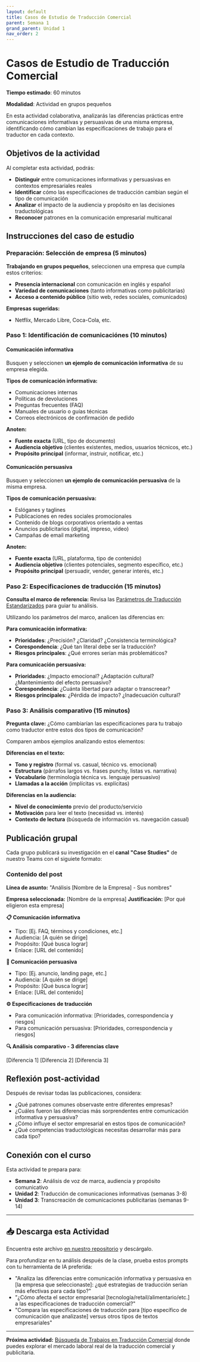 ```yaml
---
layout: default
title: Casos de Estudio de Traducción Comercial
parent: Semana 1
grand_parent: Unidad 1
nav_order: 2
---
```


# Casos de Estudio de Traducción Comercial

**Tiempo estimado**: 60 minutos

**Modalidad**: Actividad en grupos pequeños

En esta actividad colaborativa, analizarás las diferencias prácticas entre comunicaciones informativas y persuasivas de una misma empresa, identificando cómo cambian las especificaciones de trabajo para el traductor en cada contexto.

## Objetivos de la actividad

Al completar esta actividad, podrás:
- **Distinguir** entre comunicaciones informativas y persuasivas en contextos empresariales reales
- **Identificar** cómo las especificaciones de traducción cambian según el tipo de comunicación
- **Analizar** el impacto de la audiencia y propósito en las decisiones traductológicas
- **Reconocer** patrones en la comunicación empresarial multicanal

## Instrucciones del caso de estudio

### Preparación: Selección de empresa (5 minutos)

**Trabajando en grupos pequeños**, seleccionen una empresa que cumpla estos criterios:
- **Presencia internacional** con comunicación en inglés y español
- **Variedad de comunicaciones** (tanto informativas como publicitarias)
- **Acceso a contenido público** (sitio web, redes sociales, comunicados)

**Empresas sugeridas:**
- Netflix, Mercado Libre, Coca-Cola, etc.

### Paso 1: Identificación de comunicaciónes (10 minutos)

#### Comunicación informativa

Busquen y seleccionen **un ejemplo de comunicación informativa** de su empresa elegida.

**Tipos de comunicación informativa:**
- Comunicaciones internas
- Políticas de devoluciones
- Preguntas frecuentes (FAQ)
- Manuales de usuario o guías técnicas
- Correos electrónicos de confirmación de pedido

**Anoten:**
- **Fuente exacta** (URL, tipo de documento)
- **Audiencia objetivo** (clientes existentes, medios, usuarios técnicos, etc.)
- **Propósito principal** (informar, instruir, notificar, etc.)

#### Comunicación persuasiva

Busquen y seleccionen **un ejemplo de comunicación persuasiva** de la misma empresa.

**Tipos de comunicación persuasiva:**
- Eslóganes y taglines
- Publicaciones en redes sociales promocionales
- Contenido de blogs corporativos orientado a ventas
- Anuncios publicitarios (digital, impreso, video)
- Campañas de email marketing

**Anoten:**
- **Fuente exacta** (URL, plataforma, tipo de contenido)
- **Audiencia objetivo** (clientes potenciales, segmento específico, etc.)
- **Propósito principal** (persuadir, vender, generar interés, etc.)

### Paso 2: Especificaciones de traducción (15 minutos)

**Consulta el marco de referencia:** Revisa las [Parámetros de Traducción Estandarizados](tranquality-spex-esp.md) para guiar tu análisis.

Utilizando los parámetros del marco, analicen las diferencias en:

**Para comunicación informativa:**
- **Prioridades**: ¿Precisión? ¿Claridad? ¿Consistencia terminológica?
- **Corespondencia**: ¿Qué tan literal debe ser la traducción?
- **Riesgos principales**: ¿Qué errores serían más problemáticos?

**Para comunicación persuasiva:**
- **Prioridades**: ¿Impacto emocional? ¿Adaptación cultural? ¿Mantenimiento del efecto persuasivo?
- **Corespondencia**: ¿Cuánta libertad para adaptar o transcreear?
- **Riesgos principales**: ¿Pérdida de impacto? ¿Inadecuación cultural?

### Paso 3: Análisis comparativo (15 minutos)

**Pregunta clave:** ¿Cómo cambiarían las especificaciones para tu trabajo como traductor entre estos dos tipos de comunicación?

Comparen ambos ejemplos analizando estos elementos:

**Diferencias en el texto:**
- **Tono y registro** (formal vs. casual, técnico vs. emocional)
- **Estructura** (párrafos largos vs. frases punchy, listas vs. narrativa)
- **Vocabulario** (terminología técnica vs. lenguaje persuasivo)
- **Llamadas a la acción** (implícitas vs. explícitas)

**Diferencias en la audiencia:**
- **Nivel de conocimiento** previo del producto/servicio
- **Motivación** para leer el texto (necesidad vs. interés)
- **Contexto de lectura** (búsqueda de información vs. navegación casual)

## Publicación grupal

Cada grupo publicará su investigación en el **canal "Case Studies"** de nuestro Teams con el siguiete formato:

### Contenido del post

**Línea de asunto:** "Análisis [Nombre de la Empresa] - Sus nombres"

**Empresa seleccionada:** [Nombre de la empresa]
**Justificación:** [Por qué eligieron esta empresa]

**📋 Comunicación informativa**

- Tipo: [Ej. FAQ, términos y condiciones, etc.]
- Audiencia: [A quién se dirige]
- Propósito: [Qué busca lograr]
- Enlace: [URL del contenido]

**📢 Comunicación persuasiva**

- Tipo: [Ej. anuncio, landing page, etc.]
- Audiencia: [A quién se dirige]
- Propósito: [Qué busca lograr]
- Enlace: [URL del contenido]

**⚙️ Especificaciones de traducción**

- Para comunicación informativa: [Prioridades, correspondencia y riesgos]
- Para comunicación persuasiva: [Prioridades, correspondencia y riesgos]

**🔍 Análisis comparativo - 3 diferencias clave**

[Diferencia 1]
[Diferencia 2]
[Diferencia 3]

## Reflexión post-actividad

Después de revisar todas las publicaciones, considera:

- ¿Qué patrones comunes observaste entre diferentes empresas?
- ¿Cuáles fueron las diferencias más sorprendentes entre comunicación informativa y persuasiva?
- ¿Cómo influye el sector empresarial en estos tipos de comunicación?
- ¿Qué competencias traductológicas necesitas desarrollar más para cada tipo?

## Conexión con el curso

Esta actividad te prepara para:
- **Semana 2**: Análisis de voz de marca, audiencia y propósito comunicativo
- **Unidad 2**: Traducción de comunicaciones informativas (semanas 3-8)
- **Unidad 3**: Transcreación de comunicaciones publicitarias (semanas 9-14)

---

## 📥 Descarga esta Actividad

Encuentra este archivo [en nuestro repositorio](https://github.com/alainamb/uic_tr14-trad-comercial/blob/main/unidad1/semana1/trad-comercial-case-studies.md) y descárgalo.

Para profundizar en tu análisis después de la clase, prueba estos prompts con tu herramienta de IA preferida:

- "Analiza las diferencias entre comunicación informativa y persuasiva en [la empresa que seleccionaste]: ¿qué estrategias de traducción serían más efectivas para cada tipo?"
- "¿Cómo afecta el sector empresarial [tecnología/retail/alimentario/etc.] a las especificaciones de traducción comercial?"
- "Compara las especificaciones de traducción para [tipo específico de comunicación que analizaste] versus otros tipos de textos empresariales"

---

**Próxima actividad:** [Búsqueda de Trabajos en Traducción Comercial](trabajos-trad-comercial.md) donde puedes explorar el mercado laboral real de la traducción comercial y publicitaria.

